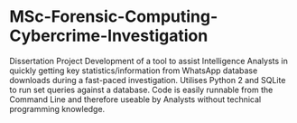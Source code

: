 # MSc-Forensic-Computing-Cybercrime-Investigation
Dissertation Project
Development of a tool to assist Intelligence Analysts in quickly getting key 
statistics/information from WhatsApp database downloads during a fast-paced investigation.
Utilises Python 2 and SQLite to run set queries against a database.
Code is easily runnable from the Command Line and therefore useable by Analysts without technical
programming knowledge.
